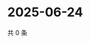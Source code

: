 # 2025-06-24

共 0 条

<!-- BEGIN ZHIHUVIDEO -->
<!-- 最后更新时间 Tue Jun 24 2025 18:13:19 GMT+0800 (China Standard Time) -->

<!-- END ZHIHUVIDEO -->

